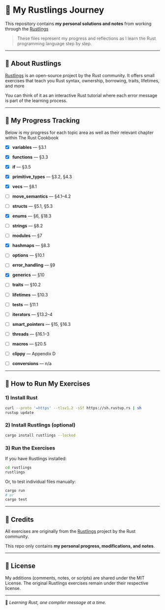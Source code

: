 # 🦀 My Rustlings Journey

This repository contains **my personal solutions and notes** from working through the [Rustlings](https://rustlings.rust-lang.org/) 

> These files represent my progress and reflections as I learn the Rust programming language step by step.

---

## 📘 About Rustlings

[Rustlings](https://github.com/rust-lang/rustlings) is an open-source project by the Rust community. It offers small exercises that teach you Rust syntax, ownership, borrowing, traits, lifetimes, and more 

You can think of it as an interactive Rust tutorial where each error message is part of the learning process.

---

## 🧩 My Progress Tracking

Below is my progress for each topic area as well as their relevant chapter within The Rust Cookbook

- [x] **variables** — §3.1  
- [x] **functions** — §3.3  
- [x] **if** — §3.5  
- [x] **primitive_types** — §3.2, §4.3  
- [x] **vecs** — §8.1  
- [ ] **move_semantics** — §4.1–4.2  
- [ ] **structs** — §5.1, §5.3  
- [x] **enums** — §6, §18.3  
- [ ] **strings** — §8.2  
- [ ] **modules** — §7  
- [x] **hashmaps** — §8.3  
- [ ] **options** — §10.1  
- [ ] **error_handling** — §9  
- [x] **generics** — §10  
- [ ] **traits** — §10.2  
- [ ] **lifetimes** — §10.3  
- [ ] **tests** — §11.1  
- [ ] **iterators** — §13.2–4  
- [ ] **smart_pointers** — §15, §16.3  
- [ ] **threads** — §16.1–3  
- [ ] **macros** — §20.5  
- [ ] **clippy** — Appendix D  
- [ ] **conversions** — n/a




---

## 🚀 How to Run My Exercises

### 1) Install Rust

```bash
curl --proto '=https' --tlsv1.2 -sSf https://sh.rustup.rs | sh
rustup update
```

### 2) Install Rustlings (optional)

```bash
cargo install rustlings --locked
```

### 3) Run the Exercises

If you have Rustlings installed:

```bash
cd rustlings 
rustlings
```

Or, to test individual files manually:

```bash
cargo run
# or
cargo test
```

---

## 🤝 Credits

All exercises are originally from the [Rustlings](https://github.com/rust-lang/rustlings) project by the Rust community.

This repo only contains **my personal progress, modifications, and notes**.

---

## 📜 License

My additions (comments, notes, or scripts) are shared under the MIT License.
The original Rustlings exercises remain under their respective license.

---

🦀 *Learning Rust, one compiler message at a time.*
